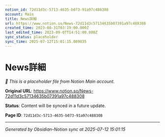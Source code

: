 ```yaml
---
notion_id: 72d11d3c-5713-4635-b073-91a97c488308
account: Main
title: News詳細
url: https://www.notion.so/News-72d11d3c57134635b07391a97c488308
created_time: 2023-08-31T03:19:00.000Z
last_edited_time: 2023-09-07T14:51:00.000Z
sync_status: placeholder
sync_time: 2025-07-12T15:01:15.089835
---
```


# News詳細

*🔄 This is a placeholder file from Notion Main account.*

**Original URL**: https://www.notion.so/News-72d11d3c57134635b07391a97c488308

**Status**: Content will be synced in a future update.

**Page ID**: `72d11d3c-5713-4635-b073-91a97c488308`

---

*Generated by Obsidian-Notion sync at 2025-07-12 15:01:15*
